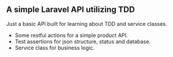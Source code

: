 ## A simple Laravel API utilizing TDD

Just a basic API built for learning about TDD and service classes.

- Some restful actions for a simple product API.
- Test assertions for json structure, status and database.
- Service class for business logic.